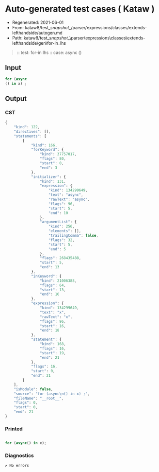 # Auto-generated test cases ( Kataw )
- Regenerated: 2021-06-01
- From: kataw8/test\__snapshot__/parser/expressions/classes/extends-lefthandside/autogen.md
- Path: kataw8/test\__snapshot__\parser\expressions\classes\extends-lefthandside\gen\for-in_lhs
> :: test: for-in lhs
> :: case: async
>          ()
## Input

`````js
for (async
() in x) ;
`````
## Output

### CST

```javascript
{
    "kind": 122,
    "directives": [],
    "statements": [
        {
            "kind": 166,
            "forKeyword": {
                "kind": 37757017,
                "flags": 80,
                "start": 0,
                "end": 3
            },
            "initializer": {
                "kind": 131,
                "expression": {
                    "kind": 134299649,
                    "text": "async",
                    "rawText": "async",
                    "flags": 96,
                    "start": 5,
                    "end": 10
                },
                "argumentList": {
                    "kind": 256,
                    "elements": [],
                    "trailingComma": false,
                    "flags": 32,
                    "start": 5,
                    "end": 5
                },
                "flags": 268435488,
                "start": 5,
                "end": 13
            },
            "inKeyword": {
                "kind": 21006388,
                "flags": 64,
                "start": 13,
                "end": 16
            },
            "expression": {
                "kind": 134299649,
                "text": "x",
                "rawText": "x",
                "flags": 96,
                "start": 16,
                "end": 18
            },
            "statement": {
                "kind": 168,
                "flags": 16,
                "start": 19,
                "end": 21
            },
            "flags": 16,
            "start": 0,
            "end": 21
        }
    ],
    "isModule": false,
    "source": "for (async\n() in x) ;",
    "fileName": "__root__",
    "flags": 0,
    "start": 0,
    "end": 21
}
```

### Printed

```javascript

for (async() in x);
```

### Diagnostics

```javascript
✔ No errors
```

